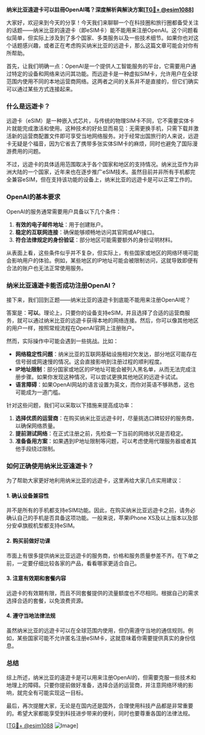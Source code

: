**纳米比亚遠遊卡可以註冊OpenAI嗎？深度解析與解決方案[[TG💪+ @esim1088](https://t.me/s/esim1088)]**

大家好，欢迎来到今天的分享！今天我们来聊聊一个在科技圈和旅行圈都备受关注的话题——纳米比亚的遠遊卡（即eSIM卡）能不能用来注册OpenAI。这个问题看似简单，但实际上涉及到了多个国家、多类服务以及一些技术细节。如果你也对这个话题感兴趣，或者正在考虑购买纳米比亚的远遊卡，那么这篇文章可能会对你有所帮助。

首先，让我们明确一点：OpenAI是一个提供人工智能服务的平台，它需要用户通过特定的设备和网络来访问其功能。而远遊卡是一种虚拟SIM卡，允许用户在全球范围内使用不同的本地运营商网络。这两者之间的关系并不是直接的，但它们确实可以通过某些方式连接起来。

### **什么是远遊卡？**
远遊卡（eSIM）是一种嵌入式芯片，与传统的物理SIM卡不同，它不需要实体卡片就能完成激活和使用。这种技术的好处显而易见：无需更换手机，只需下载并激活新的运营商配置文件即可享受当地网络服务。对于经常出国旅行的人来说，远遊卡无疑是个福音，因为它省去了携带多张实体SIM卡的麻烦，同时也避免了国际漫游费用的问题。

不过，远遊卡的具体适用范围取决于各个国家和地区的支持情况。纳米比亚作为非洲大陆的一个国家，近年来也在逐步推广eSIM技术。虽然目前并非所有手机都完全兼容eSIM，但在支持该功能的设备上，纳米比亚的远遊卡是可以正常工作的。

### **OpenAI的基本要求**
OpenAI的服务通常需要用户具备以下几个条件：
1. **有效的电子邮件地址**：用于创建账户。
2. **稳定的互联网连接**：确保能够顺畅地访问其官网或API接口。
3. **符合法律规定的身份验证**：部分地区可能需要额外的身份证明材料。

从表面上看，这些条件似乎并不复杂，但实际上，有些国家或地区的网络环境可能会影响用户的体验。例如，某些地区的IP地址可能会被限制访问，这就导致即便有合法的账户也无法正常使用服务。

### **纳米比亚遠遊卡能否成功注册OpenAI？**
接下来，我们回到正题——纳米比亚的遠遊卡到底能不能用来注册OpenAI呢？

答案是：**可以**。理论上，只要你的设备支持eSIM，并且选择了合适的运营商服务，就可以通过纳米比亚的远遊卡获得本地的网络连接。然后，你可以像其他地区的用户一样，按照常规流程在OpenAI官网上注册账户。

然而，实际操作中可能会遇到一些挑战。比如：
- **网络稳定性问题**：纳米比亚的互联网基础设施相对欠发达，部分地区可能存在信号弱或网速慢的情况。这会直接影响到注册过程的顺利程度。
- **IP地址限制**：部分国家或地区的IP地址可能会被列入黑名单，从而无法完成注册步骤。如果你发现这种情况，可以尝试更换其他地区的远遊卡试试。
- **语言障碍**：如果OpenAI网站的语言设置为英文，而你对英语不够熟悉，这也可能成为一道门槛。

针对这些问题，我们可以采取以下措施来提高成功率：
1. **选择优质的运营商**：在购买纳米比亚远遊卡时，尽量挑选口碑较好的服务商，以确保网络质量。
2. **提前测试网络**：在正式注册之前，先检查一下当前的网络状况是否稳定。
3. **准备备用方案**：如果遇到IP地址限制等问题，可以考虑使用代理服务器或者其他手段绕过限制。

### **如何正确使用纳米比亚遠遊卡？**
为了帮助大家更好地利用纳米比亚的远遊卡，这里再给大家几点实用建议：

#### **1. 确认设备兼容性**
并不是所有的手机都支持eSIM功能。因此，在购买纳米比亚远遊卡之前，请务必确认自己的手机是否具备这项功能。一般来说，苹果iPhone XS及以上版本以及部分安卓旗舰机型都支持eSIM。

#### **2. 购买前做好功课**
市面上有很多提供纳米比亚远遊卡的服务商，价格和服务质量参差不齐。在下单之前，一定要仔细比较各家的产品，看看哪家更适合自己。

#### **3. 注意有效期和套餐内容**
远遊卡的有效期有限，而且不同套餐提供的流量额度也不尽相同。根据自己的需求选择合适的套餐，以免浪费资源。

#### **4. 遵守当地法律法规**
虽然纳米比亚的远遊卡可以在全球范围内使用，但仍需遵守当地的通信规则。例如，某些国家可能不允许匿名注册eSIM卡，这就意味着你需要提供真实的身份信息。

### **总结**
综上所述，纳米比亚的遠遊卡是可以用来注册OpenAI的，但需要克服一些技术和地理上的障碍。只要你提前做好准备，选择合适的运营商，并注意网络环境的影响，就完全有可能实现这一目标。

最后，再次提醒大家，无论是在国内还是国外，合理使用科技产品都是非常重要的。希望大家都能享受到科技进步带来的便利，同时也要尊重各国的法律法规。

[[TG💪+ @esim1088](https://t.me/s/esim1088) ![Image](https://i.postimg.cc/4NQfJmqS/Snipaste-2025-05-13-00-14-12.png)]